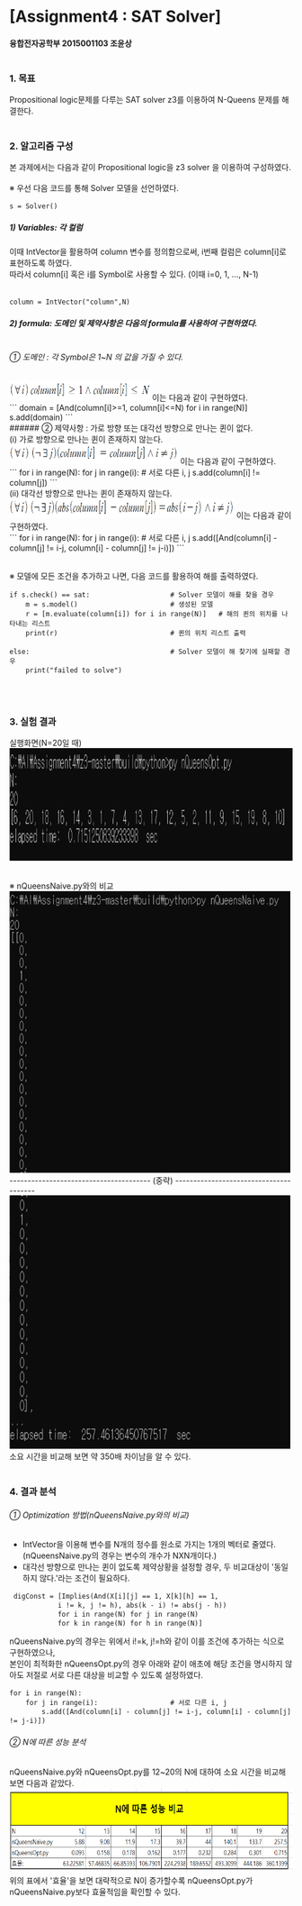 # [Assignment4 : SAT Solver]
#### 융합전자공학부 2015001103 조윤상<br /><br />

### 1. 목표
Propositional logic문제를 다루는 SAT solver z3를 이용하여 N-Queens 문제를 해결한다.<br /><br />

### 2. 알고리즘 구성
본 과제에서는 다음과 같이 Propositional logic을 z3 solver 을 이용하여 구성하였다.<br /><br />
<span>&#8251;</span> 우선 다음 코드를 통해 Solver 모델을 선언하였다.
```
s = Solver()  
```

##### 1) Variables:  각 컬럼<br />
  이때 IntVector을 활용하여 column 변수를 정의함으로써,  i번째 컬럼은 column[i]로 표현하도록 하였다.<br />
  따라서 column[i] 혹은 i를 Symbol로 사용할 수 있다.  (이때 i=0, 1, ..., N-1)  <br /><br />
```
column = IntVector("column",N)
```

##### 2) formula: 도메인 및 제약사항은 다음의 formula를 사용하여 구현하였다.<br /><br />
###### <span>&#10112;</span> 도메인 : 각 Symbol은 1~N 의 값을 가질 수 있다.
<img src="./image/formula_domain.PNG" width="250" height="35">
이는 다음과 같이 구현하였다.<br />
```
domain = [And(column[i]>=1, column[i]<=N) for i in range(N)]
s.add(domain)
```
<br />
###### <span>&#10113;</span> 제약사항 : 가로 방향 또는 대각선 방향으로 만나는 퀸이 없다.<br />
(i) 가로 방향으로 만나는 퀸이 존재하지 않는다.
<img src="./image/formula_const_row.PNG" width="300" height="35">
이는 다음과 같이 구현하였다.<br />
```
for i in range(N):
    for j in range(i):                  # 서로 다른 i, j
        s.add(column[i] != column[j]) 
```
<br />
(ii) 대각선 방향으로 만나는 퀸이 존재하지 않는다.
<img src="./image/formula_const_dia.PNG" width="400" height="35">
이는 다음과 같이 구현하였다.<br />
```
for i in range(N):
    for j in range(i):                  # 서로 다른 i, j
        s.add([And(column[i] - column[j] != i-j, column[i] - column[j] != j-i)])
```
<br /><br />

<span>&#8251;</span> 모델에 모든 조건을 추가하고 나면, 다음  코드를 활용하여 해를 출력하였다.<br />
```
if s.check() == sat:                    # Solver 모델이 해를 찾을 경우
    m = s.model()                       # 생성된 모델
    r = [m.evaluate(column[i]) for i in range(N)]   # 해의 퀸의 위치를 나타내는 리스트
    print(r)                            # 퀸의 위치 리스트 출력

else:                                   # Solver 모델이 해 찾기에 실패할 경우
    print("failed to solve")
```
<br /><br />
### 3. 실험 결과
실행화면(N=20일 때)<br />
<img src="./image/opt20.PNG" width="600" height="200">

<br /><span>&#8251;</span> nQueensNaive.py와의 비교<br />
<img src="./image/native20_1.PNG" width="500" height="500">
--------------------------------------- (중략) ---------------------------------------<br />
<img src="./image/native20_2.png" width="500" height="450">
<br /> 소요 시간을 비교해 보면 약 350배 차이남을 알 수 있다.<br /><br />

### 4. 결과 분석
###### <span>&#10112;</span> Optimization 방법(nQueensNaive.py와의 비교)<br />
 * IntVector을 이용해 변수를 N개의 정수를 원소로 가지는 1개의 벡터로 줄였다. (nQueensNaive.py의 경우는 변수의 개수가 NXN개이다.)
 * 대각선 방향으로 만나는 퀸이 없도록 제약상황을 설정할 경우, 두 비교대상이 '동일하지 않다.'라는 조건이 필요하다.<br />
```
 digConst = [Implies(And(X[i][j] == 1, X[k][h] == 1,
            i != k, j != h), abs(k - i) != abs(j - h))
            for i in range(N) for j in range(N) 
            for k in range(N) for h in range(N)] 
```
   nQueensNaive.py의 경우는 위에서 i!=k, j!=h와 같이 이를 조건에 추가하는 식으로 구현하였으나,<br />
  본인이 최적화한 nQueensOpt.py의 경우 아래와 같이 애초에 해당 조건을 명시하지 않아도 저절로 서로 다른 대상을 비교할 수 있도록 설정하였다.
```
for i in range(N):
    for j in range(i):                  # 서로 다른 i, j
        s.add([And(column[i] - column[j] != i-j, column[i] - column[j] != j-i)])
```
###### <span>&#10113;</span> N에 따른 성능 분석<br />
nQueensNaive.py와 nQueensOpt.py를 12~20의 N에 대하여 소요 시간을 비교해보면 다음과 같았다.<br />
<img src="./image/result_1.PNG" width="600" height="150">
위의 표에서 '효율'을 보면 대략적으로 N이 증가할수록 nQueensOpt.py가 nQueensNaive.py보다 효율적임을 확인할 수 있다.
